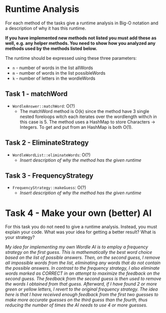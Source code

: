 # Runtime Analysis
For each method of the tasks give a runtime analysis in Big-O notation and a description of why it has this runtime.

**If you have implemented new methods not listed you must add these as well, e.g. any helper methods. You need to show how you analyzed any methods used by the methods listed below.**

The runtime should be expressed using these three parameters:
   * `n` - number of words in the list allWords
   * `m` - number of words in the list possibleWords
   * `k` - number of letters in the wordleWords


## Task 1 - matchWord
* `WordleAnswer::matchWord`: O(?)
    * The matchWord method is O(k) since the method have 3 single nested foreloops witch each iterates over the wordlength withch in this case is 5. The method uses a HashMap to store Characters -> Integers. To get and put from an HashMap is both O(1). 

## Task 2 - EliminateStrategy
* `WordleWordList::eliminateWords`: O(?)
    * *Insert description of why the method has the given runtime*

## Task 3 - FrequencyStrategy
* `FrequencyStrategy::makeGuess`: O(?)
    * *Insert description of why the method has the given runtime*



# Task 4 - Make your own (better) AI
For this task you do not need to give a runtime analysis. 
Instead, you must explain your code. What was your idea for getting a better result? What is your strategy?

*My idea for implementing my own Wordle AI is to employ a frequency strategy on the first guess. This is mathematically the best word choice based on the list of possible answers. Then, on the second guess, I remove all impossible words from the list, eliminating any words that do not contain the possible answers. In contrast to the frequency strategy, I also eliminate words marked as CORRECT in an attempt to maximize the feedback on the second guess. The feedback from the second guess is then used to remove the words I obtained from that guess. Afterward, if I have found 2 or more green or yellow letters, I revert to the original frequency strategy. The idea here is that I have received enough feedback from the first two guesses to make more accurate guesses on the third guess than the fourth, thus reducing the number of times the AI needs to use 4 or more guesses.*
